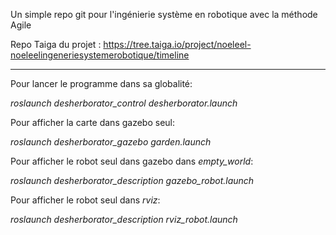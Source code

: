 Un simple repo git pour l'ingénierie système en robotique avec la méthode Agile

Repo Taiga du projet :
https://tree.taiga.io/project/noeleel-noeleelingeneriesystemerobotique/timeline

----------

Pour lancer le programme dans sa globalité:

*roslaunch desherborator_control desherborator.launch*

Pour afficher la carte dans gazebo seul:

*roslaunch desherborator_gazebo garden.launch*

Pour afficher le robot seul dans gazebo dans *empty_world*:

*roslaunch desherborator_description gazebo_robot.launch*

Pour afficher le robot seul dans *rviz*:

*roslaunch desherborator_description rviz_robot.launch*
